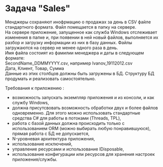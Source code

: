 # Задача "Sales"    

Менджеры сохраняют инофрмацию о продажах за день в CSV файле стандартного формата. Файл помещается в папку на сервере.    
На сервере приложение, запущенное как служба Windows отслеживает изменения в папке и, при появении в ней новый файлов, выполняется их разбор и загрузку
информации из них в базу данных. Файлы загружаются на сервер не менее одного раза в день.    
Имя файла состоият из фамилии менеджера и даты в следующем формате:    
SecondName_DDMMYYYY.csv, например Ivanov_19112012.csv    
Дата, Клиент, Товар, Сумма    
Данные из этих столбцов должны быть загружены в БД. Структуру БД продумать и реализовать самостоятельно.

Требования к приложению :    
- возможность запускать экземпляр приложения и из консоли, и как службу Windows,    
- должна присутсвовать возможность обработки двух и более файлов одновременно. Для этого можно использовать стандартные средства C# для работы в потоками (Threads, TPL),    
- работа с базой данных должна происходить только с использованием ORM (можно выбирать любую понравившуюся), прямая работа с БД не допускается,    
- N-уровневая архитектура приложения,
- использование исключений,    
- управление ресурсами и использование IDisposable,    
- использование конфигурации или ресурсов для хранения настроек приложения/службы.
